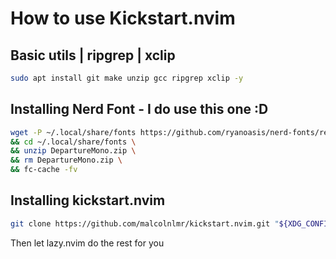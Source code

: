 # How to use Kickstart.nvim

## Basic utils | ripgrep | xclip
```bash
sudo apt install git make unzip gcc ripgrep xclip -y
```
## Installing Nerd Font - I do use this one :D
```bash
wget -P ~/.local/share/fonts https://github.com/ryanoasis/nerd-fonts/releases/download/v3.3.0/DepartureMono.zip \
&& cd ~/.local/share/fonts \
&& unzip DepartureMono.zip \
&& rm DepartureMono.zip \
&& fc-cache -fv
```
## Installing kickstart.nvim
```bash
git clone https://github.com/malcolnlmr/kickstart.nvim.git "${XDG_CONFIG_HOME:-$HOME/.config}"/nvim
```
Then let lazy.nvim do the rest for you
